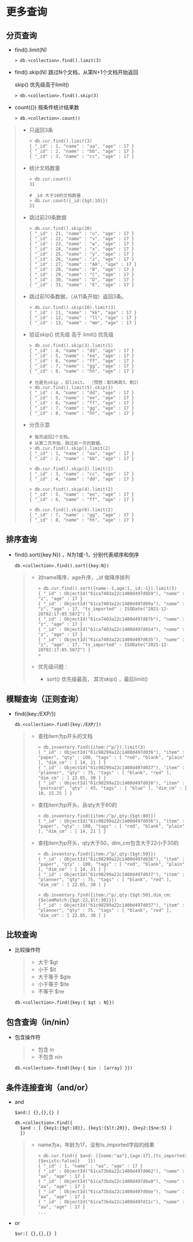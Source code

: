 # 更多查询

## 分页查询

- find().limit(N)

  ```
  > db.<collection>.find().limit(3)
  ```

- find().skip(N)  跳过N个文档，从第N+1个文档开始返回

  skip() 优先级高于limit()

  ```
  > db.<collection>.find().skip(3)
  ```

- count({}) 按条件统计结果数

  ```
  > db.<collection>.count()
  ```

  

> - 只返回3条
>
>   ```
>   > db.cur.find().limit(3)
>   { "_id" : 1, "name" : "aa", "age" : 17 }
>   { "_id" : 2, "name" : "bb", "age" : 17 }
>   { "_id" : 3, "name" : "cc", "age" : 17 }
>   ```
>
> - 统计文档数量
>
>   ```
>   > db.cur.count()
>   31
>   
>   # _id 大于10的文档数量
>   > db.cur.count({_id:{$gt:10}})
>   21
>   ```
>
> - 跳过前20条数据
>
>   ```
>   > db.cur.find().skip(20)
>   { "_id" : 21, "name" : "u", "age" : 17 }
>   { "_id" : 22, "name" : "v", "age" : 17 }
>   { "_id" : 23, "name" : "w", "age" : 17 }
>   { "_id" : 24, "name" : "x", "age" : 17 }
>   { "_id" : 25, "name" : "y", "age" : 17 }
>   { "_id" : 26, "name" : "z", "age" : 17 }
>   { "_id" : 27, "name" : "AA", "age" : 17 }
>   { "_id" : 28, "name" : "B", "age" : 17 }
>   { "_id" : 29, "name" : "C", "age" : 17 }
>   { "_id" : 30, "name" : "D", "age" : 17 }
>   { "_id" : 31, "name" : "E", "age" : 17 }
>   ```
>
> - 跳过前10条数据，（从11条开始）返回3条。
>
>   ```
>   > db.cur.find().skip(10).limit(3)
>   { "_id" : 11, "name" : "kk", "age" : 17 }
>   { "_id" : 12, "name" : "ll", "age" : 17 }
>   { "_id" : 13, "name" : "mm", "age" : 17 }
>   ```
>
> - 验证skip() 优先级 高于 limit() 优先级
>
>   ```
>   > db.cur.find().skip(3).limit(5)
>   { "_id" : 4, "name" : "dd", "age" : 17 }
>   { "_id" : 5, "name" : "ee", "age" : 17 }
>   { "_id" : 6, "name" : "ff", "age" : 17 }
>   { "_id" : 7, "name" : "gg", "age" : 17 }
>   { "_id" : 8, "name" : "hh", "age" : 17 }
>   
>   # 也是先skip ，后limit。 （预想：取5再跳3，剩2）
>   > db.cur.find().limit(5).skip(3)
>   { "_id" : 4, "name" : "dd", "age" : 17 }
>   { "_id" : 5, "name" : "ee", "age" : 17 }
>   { "_id" : 6, "name" : "ff", "age" : 17 }
>   { "_id" : 7, "name" : "gg", "age" : 17 }
>   { "_id" : 8, "name" : "hh", "age" : 17 }
>   ```
>
> - 分页示意
>
>   ```
>   # 每页返回2个文档。
>   # 从第二页开始，跳过前一页的数据。
>   > db.cur.find().skip().limit(2)
>   { "_id" : 1, "name" : "aa", "age" : 17 }
>   { "_id" : 2, "name" : "bb", "age" : 17 }
>   
>   > db.cur.find().skip(2).limit(2)
>   { "_id" : 3, "name" : "cc", "age" : 17 }
>   { "_id" : 4, "name" : "dd", "age" : 17 }
>   
>   > db.cur.find().skip(4).limit(2)
>   { "_id" : 5, "name" : "ee", "age" : 17 }
>   { "_id" : 6, "name" : "ff", "age" : 17 }
>   
>   > db.cur.find().skip(6).limit(2)
>   { "_id" : 7, "name" : "gg", "age" : 17 }
>   { "_id" : 8, "name" : "hh", "age" : 17 }
>   ```
>
>   

## 排序查询

- find().sort({key:N})   ，N为1或-1，分别代表顺序和倒序

  ```
  db.<collection>.find().sort({key:N})
  ```

  > - 对name降序，age升序，_id 做降序排列
  >
  >   ```
  >   > db.cur.find().sort({name:-1,age:1,_id:-1}).limit(5)
  >   { "_id" : ObjectId("61ca7403a22c1400d497d6b9"), "name" : "z", "age" : 17 }
  >   { "_id" : ObjectId("61ca7403a22c1400d497d69a"), "name" : "z", "age" : 17, "ts_imported" : ISODate("2021-12-28T02:17:05.587Z") }
  >   { "_id" : ObjectId("61ca7403a22c1400d497d67b"), "name" : "z", "age" : 17 }
  >   { "_id" : ObjectId("61ca7403a22c1400d497d654"), "name" : "z", "age" : 17 }
  >   { "_id" : ObjectId("61ca7403a22c1400d497d635"), "name" : "z", "age" : 17, "ts_imported" : ISODate("2021-12-28T02:17:05.587Z") }
  >   >
  >   ```
  >
  > - 优先级问题：
  >
  >   - sort() 优先级最高， 其次skip() ，最后limit()



## 模糊查询（正则查询）

- find({key:/EXP/})

  ```
  db.<collection>.find({key:/EXP/})
  ```

  > - 查找item为p开头的文档
  >
  >   ```
  >   > db.inventory.find({item:/^p/}).limit(3)
  >   { "_id" : ObjectId("61c98299a22c1400d497d036"), "item" : "paper", "qty" : 100, "tags" : [ "red", "blank", "plain" ], "dim_cm" : [ 14, 21 ] }
  >   { "_id" : ObjectId("61c98299a22c1400d497d037"), "item" : "planner", "qty" : 75, "tags" : [ "blank", "red" ], "dim_cm" : [ 22.85, 30 ] }
  >   { "_id" : ObjectId("61c98299a22c1400d497d038"), "item" : "postcard", "qty" : 45, "tags" : [ "blue" ], "dim_cm" : [ 10, 15.25 ] }
  >   ```
  >
  > - 查找item为p开头，且qty大于80的
  >
  >   ```
  >   > db.inventory.find({item:/^p/,qty:{$gt:80}})
  >   { "_id" : ObjectId("61c98299a22c1400d497d036"), "item" : "paper", "qty" : 100, "tags" : [ "red", "blank", "plain" ], "dim_cm" : [ 14, 21 ] }
  >   ```
  >
  > - 查找item为p开头，qty大于50，dim_cm包含大于22小于30的
  >
  >   ```
  >   > db.inventory.find({item:/^p/,qty:{$gt:50}})
  >   { "_id" : ObjectId("61c98299a22c1400d497d036"), "item" : "paper", "qty" : 100, "tags" : [ "red", "blank", "plain" ], "dim_cm" : [ 14, 21 ] }
  >   { "_id" : ObjectId("61c98299a22c1400d497d037"), "item" : "planner", "qty" : 75, "tags" : [ "blank", "red" ], "dim_cm" : [ 22.85, 30 ] }
  >   
  >   > db.inventory.find({item:/^p/,qty:{$gt:50},dim_cm:{$elemMatch:{$gt:22,$lt:30}}})
  >   { "_id" : ObjectId("61c98299a22c1400d497d037"), "item" : "planner", "qty" : 75, "tags" : [ "blank", "red" ], "dim_cm" : [ 22.85, 30 ] }
  >   ```
  >
  >   



## 比较查询

- 比较操作符

  > - 大于 $gt
  > - 小于 $lt
  > - 大于等于 $gte
  > - 小于等于 $lte
  > - 不等于 $ne

  ```
  db.<collection>.find({key:{ $gt : N}})
  ```

  

  



## 包含查询（in/nin）

- 包含操作符

  > - 包含 in
  > - 不包含 nin

  ```
  db.<collection>.find({key:{ $in : [array] }})
  ```

  



## 条件连接查询（and/or）

- and

  ```
  $and:[ {},{},{} ]
  
  db.<collection>.find({ 
  	$and : [ {key1:{$gt:10}}, {key1:{$lt:20}}, {key2:{$ne:5} ]   
  	})
  ```

  > - name为a，年龄为17，没有ts_imported字段的结果
  >
  >   ```
  >   > db.cur.find({ $and: [{name:"aa"},{age:17},{ts_imported:{$exists:false}}   ]})
  >   { "_id" : 1, "name" : "aa", "age" : 17 }
  >   { "_id" : ObjectId("61ca73b8a22c1400d497d062"), "name" : "aa", "age" : 17 }
  >   { "_id" : ObjectId("61ca73bda22c1400d497d0a0"), "name" : "aa", "age" : 17 }
  >   { "_id" : ObjectId("61ca73bda22c1400d497d0de"), "name" : "aa", "age" : 17 }
  >   { "_id" : ObjectId("61ca73bda22c1400d497d11c"), "name" : "aa", "age" : 17 }
  >   ...
  >   ```
  >
  >   

- or

  ```
  $or:[ {},{},{} ]
  ```

  